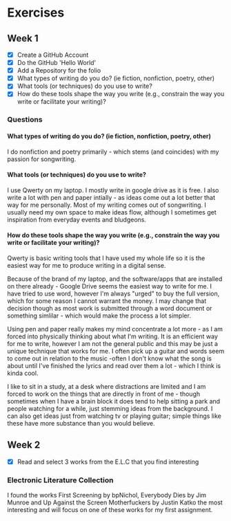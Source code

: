# Exercises

## Week 1

- [x] Create a GitHub Account
- [x] Do the GitHub 'Hello World'
- [x] Add a Repository for the folio
- [x] What types of writing do you do? (ie fiction, nonfiction, poetry, other)
- [x] What tools (or techniques) do you use to write?
- [x] How do these tools shape the way you write (e.g., constrain the way you write or facilitate your writing)?

### Questions

#### What types of writing do you do? (ie fiction, nonfiction, poetry, other)

I do nonfiction and poetry primarily - which stems (and coincides) with my passion for songwriting.

#### What tools (or techniques) do you use to write?

I use Qwerty on my laptop. 
I mostly write in google drive as it is free.
I also write a lot with pen and paper intially - as ideas come out a lot better that way for me personally.
Most of my writing comes out of songwriting.
I usually need my own space to make ideas flow, although I sometimes get inspiration from everyday events and bludgeons. 

#### How do these tools shape the way you write (e.g., constrain the way you write or facilitate your writing)?

Qwerty is basic writing tools that I have used my whole life so it is the easiest way for me to produce writing in a digital sense.

Because of the brand of my laptop, and the software/apps that are installed on there already - Google Drive seems the easiest way to write for me. I have tried to use word, however I'm always "urged" to buy the full version, which for some reason I cannot warrant the money. I may change that decision though as most work is submitted through a word document or something simlilar - which would make the process a lot simpler.

Using pen and paper really makes my mind concentrate a lot more - as I am forced into physically thinking about what I'm writing. It is an efficient way for me to write, however I am not the general public and this may be just a unique technique that works for me. I often pick up a guitar and words seem to come out in relation to the music -often I don't know what the song is about until I've finished the lyrics and read over them a lot - which I think is kinda cool.

I like to sit in a study, at a desk where distractions are limited and I am forced to work on the things that are directly in front of me - though sometimes when I have a brain block it does tend to help sitting a park and people watching for a while, just stemming ideas from the background. I can also get ideas just from watching tv or playing guitar; simple things like these have more substance than you would believe.

## Week 2

- [x] Read and select 3 works from the E.L.C that you find interesting

### Electronic Literature Collection

I found the works First Screening by bpNichol, Everybody Dies by Jim Munroe and Up Against the Screen Motherfuckers by Justin Katko the most interesting and will focus on
one of these works for my first assignment.
